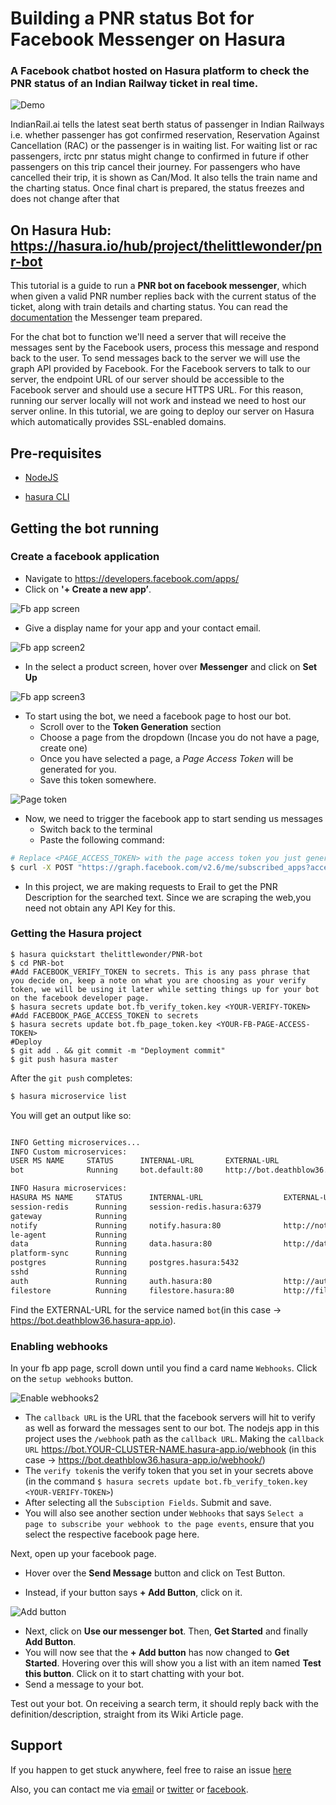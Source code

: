 # Building a PNR status Bot for Facebook Messenger on Hasura

### A Facebook chatbot hosted on Hasura platform to check the PNR status of an Indian Railway ticket in real time.

![Demo](https://github.com/littlewonder/PNR-bot/raw/master/assets/full-demo.gif)

IndianRail.ai tells the latest seat berth status of passenger in Indian Railways i.e. whether passenger has got confirmed reservation, Reservation Against Cancellation (RAC) or the passenger is in waiting list. For waiting list or rac passengers, irctc pnr status might change to confirmed in future if other passengers on this trip cancel their journey. For passengers who have cancelled their trip, it is shown as Can/Mod. It also tells the train name and the charting status. Once final chart is prepared, the status freezes and does not change after that

## On Hasura Hub: https://hasura.io/hub/project/thelittlewonder/pnr-bot

This tutorial is a guide to run a **PNR bot on facebook messenger**, which when given a valid PNR number replies back with the current status of the ticket, along with train details and charting status. You can read the [documentation](https://developers.facebook.com/docs/messenger-platform/quickstart) the Messenger team prepared.

For the chat bot to function we'll need a server that will receive the messages sent by the Facebook users, process this message and respond back to the user. To send messages back to the server we will use the graph API provided by Facebook. For the Facebook servers to talk to our server, the endpoint URL of our server should be accessible to the Facebook server and should use a secure HTTPS URL. For this reason, running our server locally will not work and instead we need to host our server online. In this tutorial, we are going to deploy our server on Hasura which automatically provides SSL-enabled domains.

## Pre-requisites

* [NodeJS](https://nodejs.org)

* [hasura CLI](https://docs.hasura.io/0.15/manual/install-hasura-cli.html)

## Getting the bot running

### Create a facebook application

* Navigate to https://developers.facebook.com/apps/
* Click on **'+ Create a new app’**.

![Fb app screen](https://github.com/littlewonder/PNR-bot/raw/master/assets/Tutorial-1.png)

* Give a display name for your app and your contact email.

![Fb app screen2](https://github.com/littlewonder/PNR-bot/raw/master/assets/Tutorial-2.png)

* In the select a product screen, hover over **Messenger** and click on **Set Up**

![Fb app screen3](https://github.com/littlewonder/PNR-bot/raw/master/assets/Tutorial-3.png)

* To start using the bot, we need a facebook page to host our bot.
  + Scroll over to the **Token Generation** section
  + Choose a page from the dropdown (Incase you do not have a page, create one)
  + Once you have selected a page, a *Page Access Token* will be generated for you.
  + Save this token somewhere.

![Page token](https://github.com/littlewonder/PNR-bot/raw/master/assets/Tutorial-4.png)

* Now, we need to trigger the facebook app to start sending us messages
  - Switch back to the terminal
  - Paste the following command:

```sh
# Replace <PAGE_ACCESS_TOKEN> with the page access token you just generated.
$ curl -X POST "https://graph.facebook.com/v2.6/me/subscribed_apps?access_token=<PAGE_ACCESS_TOKEN>"
```

* In this project, we are making requests to Erail to get the PNR Description for the searched text. Since we are scraping the web,you need not obtain any API Key for this. 

### Getting the Hasura project

```
$ hasura quickstart thelittlewonder/PNR-bot
$ cd PNR-bot
#Add FACEBOOK_VERIFY_TOKEN to secrets. This is any pass phrase that you decide on, keep a note on what you are choosing as your verify token, we will be using it later while setting things up for your bot on the facebook developer page.
$ hasura secrets update bot.fb_verify_token.key <YOUR-VERIFY-TOKEN>
#Add FACEBOOK_PAGE_ACCESS_TOKEN to secrets
$ hasura secrets update bot.fb_page_token.key <YOUR-FB-PAGE-ACCESS-TOKEN>
#Deploy
$ git add . && git commit -m "Deployment commit"
$ git push hasura master
```

After the `git push` completes:

```sh
$ hasura microservice list
```

You will get an output like so:

```sh

INFO Getting microservices...                     
INFO Custom microservices: 
USER MS NAME     STATUS      INTERNAL-URL       EXTERNAL-URL          
bot              Running     bot.default:80     http://bot.deathblow36.hasura-app.io

INFO Hasura microservices: 
HASURA MS NAME     STATUS      INTERNAL-URL                  EXTERNAL-URL
session-redis      Running     session-redis.hasura:6379     
gateway            Running                                   
notify             Running     notify.hasura:80              http://notify.deathblow36.hasura-app.io
le-agent           Running                                   
data               Running     data.hasura:80                http://data.deathblow36.hasura-app.io
platform-sync      Running                                   
postgres           Running     postgres.hasura:5432          
sshd               Running                                   
auth               Running     auth.hasura:80                http://auth.deathblow36.hasura-app.io
filestore          Running     filestore.hasura:80           http://filestore.deathblow36.hasura-app.io

```

Find the EXTERNAL-URL for the service named `bot`(in this case -> https://bot.deathblow36.hasura-app.io).

### Enabling webhooks

In your fb app page, scroll down until you find a card name `Webhooks`. Click on the `setup webhooks` button.

![Enable webhooks2](https://github.com/littlewonder/PNR-bot/raw/master/assets/Tutorial-5.png)

* The `callback URL` is the URL that the facebook servers will hit to verify as well as forward the messages sent to our bot. The nodejs app in this project uses the `/webhook` path as the `callback URL`. Making the `callback URL` https://bot.YOUR-CLUSTER-NAME.hasura-app.io/webhook (in this case -> https://bot.deathblow36.hasura-app.io/webhook/)
* The `verify token`is the verify token that you set in your secrets above (in the command `$ hasura secrets update bot.fb_verify_token.key <YOUR-VERIFY-TOKEN>`)
* After selecting all the `Subsciption Fields`. Submit and save.
* You will also see another section under `Webhooks` that says `Select a page to subscribe your webhook to the page events`, ensure that you select the respective facebook page here.

Next, open up your facebook page.

* Hover over the **Send Message** button and click on Test Button.

* Instead, if your button says **+ Add Button**, click on it.

![Add button](https://github.com/littlewonder/PNR-bot/raw/master/assets/Tutorial-6.png)

* Next, click on **Use our messenger bot**. Then, **Get Started** and finally **Add Button**.
* You will now see that the **+ Add button** has now changed to **Get Started**. Hovering over this will show you a list with an item named **Test this button**. Click on it to start chatting with your bot.
* Send a message to your bot.

Test out your bot. On receiving a search term, it should reply back with the definition/description, straight from its Wiki Article page.

## Support

If you happen to get stuck anywhere, feel free to raise an issue [here](https://github.com/littlewonder/PNR-bot/issues)

Also, you can contact me via [email](mailto:abhi.312.sharma@gmail.com) or [twitter](https://twitter.com/lilwonderspeaks) or [facebook](https://www.fb.com/intellectualbadass).
